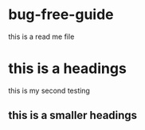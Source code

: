 # bug-free-guide
this is a read me file 
# this is a headings
this is my second testing
## this is a smaller headings
